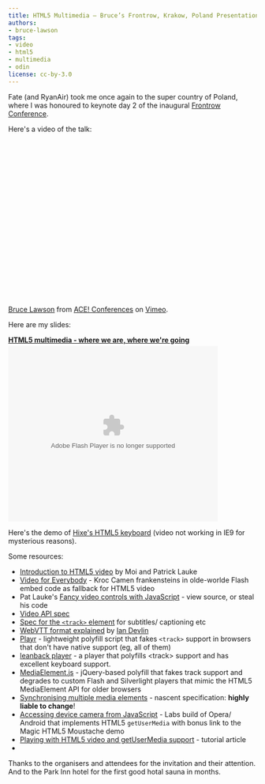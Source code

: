 ```yaml
---
title: HTML5 Multimedia — Bruce’s Frontrow, Krakow, Poland Presentation
authors:
- bruce-lawson
tags:
- video
- html5
- multimedia
- odin
license: cc-by-3.0
---
```


<p>Fate (and RyanAir) took me once again to the super country of Poland, where I was honoured to keynote day 2 of the inaugural <a href="http://frontrowconf.com/">Frontrow Conference</a>.</p>

<p>Here&#39;s a video of the talk:</p>
<object width="400" height="320"><param name="allowfullscreen" value="true" /><param name="allowscriptaccess" value="never" /><param name="movie" value="http://vimeo.com/moogaloop.swf?clip_id=32347140&amp;amp;server=vimeo.com&amp;amp;show_title=0&amp;amp;show_byline=0&amp;amp;show_portrait=0&amp;amp;color=00adef&amp;amp;fullscreen=1&amp;amp;autoplay=0&amp;amp;loop=0" /><embed src="http://vimeo.com/moogaloop.swf?clip_id=32347140&amp;amp;server=vimeo.com&amp;amp;show_title=0&amp;amp;show_byline=0&amp;amp;show_portrait=0&amp;amp;color=00adef&amp;amp;fullscreen=1&amp;amp;autoplay=0&amp;amp;loop=0" type="application/x-shockwave-flash" allowfullscreen="true" width="400" height="320" allowscriptaccess="never" /></object><p><a href="http://vimeo.com/32347140">Bruce Lawson</a> from <a href="http://vimeo.com/agilece">ACE! Conferences</a> on <a href="http://vimeo.com">Vimeo</a>.</p>
<p>Here are my slides:</p>

<div style="width:425px" id="__ss_9810929"> <strong style="display:block;margin:12px 0 4px"><a href="http://www.slideshare.net/brucelawson/html5-multimedia-where-we-are-where-were-going-9810929" title="HTML5 multimedia - where we are, where we&amp;#39;re going" target="_blank">HTML5 multimedia - where we are, where we&#39;re going</a></strong> <object id="__sse9810929" width="425" height="355"> <param name="movie" value="http://static.slidesharecdn.com/swf/ssplayer2.swf?doc=frontrow-poland-111021071445-phpapp01&amp;stripped_title=html5-multimedia-where-we-are-where-were-going-9810929&amp;userName=brucelawson" /> <param name="allowFullScreen" value="true" /> <param name="allowScriptAccess" value="never" /> <embed name="__sse9810929" src="http://static.slidesharecdn.com/swf/ssplayer2.swf?doc=frontrow-poland-111021071445-phpapp01&amp;stripped_title=html5-multimedia-where-we-are-where-were-going-9810929&amp;userName=brucelawson" type="application/x-shockwave-flash" allowfullscreen="true" width="425" height="355" allowscriptaccess="never" /> </object>
 </div>

<p>Here&#39;s the demo of <a href="http://people.opera.com/brucel/demo/hixie-keyboard/">Hixe&#39;s HTML5 keyboard</a> (video not working in IE9 for mysterious reasons).</p>

<p>Some resources:</p>

<ul>
<li>
<a href="http://dev.opera.com/articles/view/introduction-html5-video/" rel="nofollow">Introduction to HTML5 video</a> by Moi and Patrick Lauke</li>
<li>
<a href="http://camendesign.com/code/video_for_everybody" rel="nofollow">Video for Everybody</a> - Kroc Camen frankensteins in olde-worlde Flash embed code as fallback for HTML5 video</li>
<li>Pat Lauke&#39;s <a href="http://people.opera.com/patrickl/experiments/webm/fancy-controls/">Fancy video controls with JavaScript</a> - view source, or steal his code</li>
<li><a href="http://www.w3.org/TR/html5/video.html#media-elements" rel="nofollow">Video API spec</a></li>
<li>
<a href="http://www.whatwg.org/specs/web-apps/current-work/multipage/video.html#the-track-element" rel="nofollow">Spec for the <code>&lt;track&gt;</code> element</a> for subtitles/ captioning etc</li>
<li>
<a href="http://www.iandevlin.com/blog/2011/05/html5/webvtt-and-video-subtitles" rel="nofollow">WebVTT format explained</a> by <a href="http://twitter.com/iandevlin" rel="nofollow">Ian Devlin</a>
</li>
<li>
<a href="http://www.delphiki.com/html5/playr/" rel="nofollow">Playr</a> - lightweight polyfill script that fakes <code>&lt;track&gt;</code> support in browsers that don&#39;t have native support (eg, all of them)</li>
<li><a href="http://leanbackplayer.com/">leanback player</a> - a player that polyfills &lt;track&gt; support and has excellent keyboard support.</li>
<li>
<a href="http://mediaelementjs.com/" rel="nofollow">MediaElement.js</a> - jQuery-based polyfill that fakes track support and degrades to custom Flash and Silverlight players that mimic the HTML5 MediaElement API for older browsers</li>
<li>
<a href="http://www.whatwg.org/specs/web-apps/current-work/multipage/video.html#synchronising-multiple-media-elements" rel="nofollow">Synchronising multiple media elements</a> - nascent specification: <strong>highly liable to change</strong>!</li>
<li>
<a href="http://my.opera.com/core/blog/2011/03/23/webcam-orientation-preview" rel="nofollow">Accessing device camera from JavaScript</a> - Labs build of Opera/ Android that implements HTML5 <code>getUserMedia</code> with bonus link to the Magic HTML5 Moustache demo</li>
<li><a href="http://dev.opera.com/articles/view/playing-with-html5-video-and-getusermedia-support/">Playing with HTML5 video and getUserMedia support</a> - tutorial article</li>
<li>
</li></ul>

<p>Thanks to the organisers and attendees for the invitation and their attention. And to the Park Inn hotel for the first good hotal sauna in months.</p>
